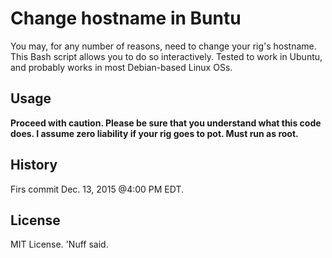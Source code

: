 # Change hostname in Buntu 

You may, for any number of reasons, need to change your rig's hostname. This Bash script allows you to do so interactively. Tested to work in Ubuntu, and probably works in most Debian-based Linux OSs. 

## Usage 

**Proceed with caution. Please be sure that you understand what this code does. I assume zero liability if your rig goes to pot. Must run as root.** 

## History 

Firs commit Dec. 13, 2015 @4:00 PM EDT. 

## License 

MIT License. 'Nuff said. 
